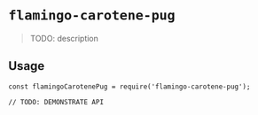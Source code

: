 # `flamingo-carotene-pug`

> TODO: description

## Usage

```
const flamingoCarotenePug = require('flamingo-carotene-pug');

// TODO: DEMONSTRATE API
```
